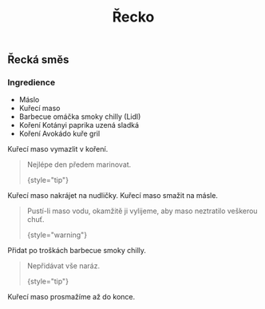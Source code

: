 ﻿---
title: Řecko
---
## Řecká směs

### Ingredience

- Máslo
- Kuřecí maso
- Barbecue omáčka smoky chilly (Lidl)
- Koření Kotányi paprika uzená sladká
- Koření Avokádo kuře gril

<procedure title="Postup" collapsible="true">
   <step>Kuřecí maso vymazlit v koření.

   > Nejlépe den předem marinovat.
   >
   > {style="tip"}
   </step>
   <step>Kuřecí maso nakrájet na nudličky.</step>
   <step>Kuřecí maso smažit na másle.

   > Pustí-li maso vodu, okamžitě ji vylijeme, aby maso neztratilo veškerou chuť.
   >
   > {style="warning"}
   </step>
   <step>Přidat po troškách barbecue smoky chilly.

   > Nepřidávat vše naráz.
   >
   > {style="tip"}
   </step>
   <step>Kuřecí maso prosmažíme až do konce.</step>
</procedure>